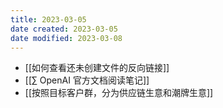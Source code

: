 ```yaml
---
title: 2023-03-05
date created: 2023-03-05
date modified: 2023-03-08
---
```

- [[如何查看还未创建文件的反向链接]]
- [[∑ OpenAI 官方文档阅读笔记]]
- [[按照目标客户群，分为供应链生意和潮牌生意]]
